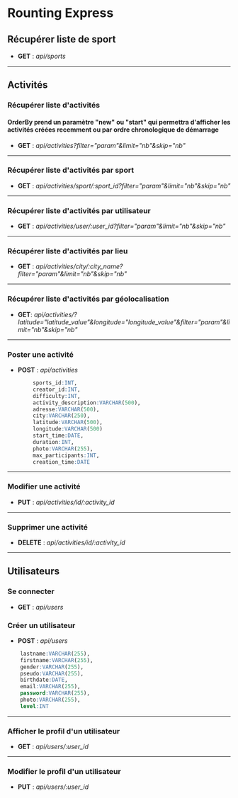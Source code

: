# Rounting Express

## Récupérer liste de sport

- **GET** : _api/sports_

---

## Activités

### Récupérer liste d'activités

#### OrderBy prend un paramètre "new" ou "start" qui permettra d'afficher les activités créées recemment ou par ordre chronologique de démarrage

- **GET** : _api/activities?filter="param"&limit="nb"&skip="nb"_

---

### Récupérer liste d'activités par sport

- **GET** : _api/activities/sport/:sport_id?filter="param"&limit="nb"&skip="nb"_

---

### Récupérer liste d'activités par utilisateur

- **GET** : _api/activities/user/:user_id?filter="param"&limit="nb"&skip="nb"_

---

### Récupérer liste d'activités par lieu

- **GET** : _api/activities/city/:city_name?filter="param"&limit="nb"&skip="nb"_

---

### Récupérer liste d'activités par géolocalisation

- **GET**: _api/activities/?latitude="latitude_value"&longitude="longitude_value"&filter="param"&limit="nb"&skip="nb"_

---

### Poster une activité

- **POST** : _api/activities_

```sql
        sports_id:INT,
        creator_id:INT,
        difficulty:INT,
        activity_description:VARCHAR(500),
        adresse:VARCHAR(500),
        city:VARCHAR(250),
        latitude:VARCHAR(500),
        longitude:VARCHAR(500)
        start_time:DATE,
        duration:INT,
        photo:VARCHAR(255),
        max_participants:INT,
        creation_time:DATE
```

---

### Modifier une activité

- **PUT** : _api/activities/id/:activity_id_

---

### Supprimer une activité

- **DELETE** : _api/activities/id/:activity_id_

---

## Utilisateurs

### Se connecter

- **GET** : _api/users_

### Créer un utilisateur

- **POST** : _api/users_

```sql
    lastname:VARCHAR(255),
    firstname:VARCHAR(255),
    gender:VARCHAR(255),
    pseudo:VARCHAR(255),
    birthdate:DATE,
    email:VARCHAR(255),
    password:VARCHAR(255),
    photo:VARCHAR(255),
    level:INT
```

---

### Afficher le profil d'un utilisateur

- **GET** : _api/users/:user_id_

---

### Modifier le profil d'un utilisateur

- **PUT** : _api/users/:user_id_
